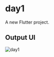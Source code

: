 # day1

A new Flutter project.

## Output UI

![day1](https://github.com/TahmidMannanDipu/day1Challange/assets/143392225/8ae7e699-9fe7-4b3b-85e4-d767d03b1671)

